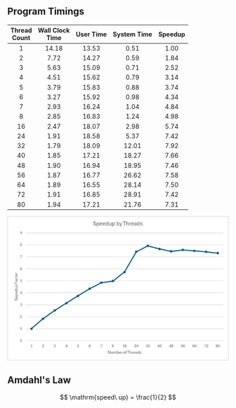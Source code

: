 ## Program Timings

|Thread<br>Count|Wall Clock<br>Time|User Time|System Time|Speedup|
|:--:|:--:|:--:|:--:|:--:|
|1|14.18|13.53| 0.51|1.00|
|2| 7.72|14.27| 0.59| 1.84|
|3| 5.63|15.09| 0.71| 2.52|
|4| 4.51|15.62| 0.79| 3.14|
|5| 3.79|15.83| 0.88| 3.74|
|6| 3.27|15.92| 0.98| 4.34|
|7| 2.93|16.24| 1.04| 4.84|
|8| 2.85|16.83| 1.24| 4.98|
|16| 2.47|18.07| 2.98| 5.74|
|24| 1.91|18.58| 5.37| 7.42|
|32| 1.79|18.09|12.01| 7.92|
|40| 1.85|17.21|18.27| 7.66|
|48| 1.90|16.94|18.95| 7.46|
|56| 1.87|16.77|26.62| 7.58|
|64| 1.89|16.55|28.14| 7.50|
|72| 1.91|16.85|28.91| 7.42|
|80| 1.94|17.21|21.76| 7.31|

![Graph of Speedup Factors by Thread Count](Speedup.png)

## Amdahl's Law

$$ \mathrm{speed\ up} = \frac{1}{2} $$
